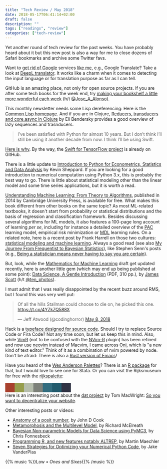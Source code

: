 ```yaml
---
title: "Tech Review / May 2018"
date: 2018-05-17T06:41:14+02:00
draft: false
description: ""
tags: ["readings", "review"]
categories: ["tech-review"]
---
```


Yet another round of tech review for the past weeks. You have probably heard about it but this new post is also a way for me to close dozens of Safari bookmarks and archive some Twitter favs.

<!--more-->

Want to [get rid of Google](https://spreadprivacy.com/how-to-remove-google/) services [like me](/post/goodbye-google/), e.g., Google Translate? Take a look at [DeepL translator](https://www.deepl.com/translator). It works like a charm when it comes to detecting the input language or for translation purpose as far as I can tell.

GitHub is an amazing place, not only for open source projects. If you are after some tech books for the week end, try [making your bookshelf a little more wonderful each week](https://github.com/TechBookHunter) (h/t [@Jose_A_Alonso](https://twitter.com/Jose_A_Alonso/status/994517457405607936)).

This monthly newsletter needs some Lisp dereferencing: Here is the [Common Lisp homepage](http://lisp-lang.org). And if you are in Clojure, [Reducers, transducers and core.async in Clojure](https://eli.thegreenplace.net/2017/reducers-transducers-and-coreasync-in-clojure/) by Eli Bendersky provides a good overview of lazy sequences and trasnducers.

> I’ve been satisfied with Python for almost 10 years. But I don’t think I’ll still be using it another decade from now. I think I’ll be using Swift.

[Here is why](https://heartbeat.fritz.ai/why-data-scientists-should-start-learning-swift-66c3643e0d0d). By the way, the [Swift for TensorFlow project](https://github.com/tensorflow/swift) is already on GitHub.

There is a little update to [Introduction to Python for Econometrics, Statistics and Data Analysis](https://www.kevinsheppard.com/Python_for_Econometrics) by Kevin Sheppard. If you are looking for a good introduction to numerical computation using Python 3.x, this is probably the best way to go. There is little about statistical modeling other than the linear model and some time series applications, but it is worth a read.

[Understanding Machine Learning: From Theory to Algorithms](http://www.cs.huji.ac.il/~shais/UnderstandingMachineLearning/), published in 2014 by Cambridge University Press, is available for free. What makes this book different from other books on the same topic? As most ML-related textbooks, it doesn't start from probability or statistical distributions and the basis of regression and classification framework. Besides discussing several algorithms for ML models, it also features a 100-page long account of learning *per se*, including for instance a detailed overview of the [PAC](https://en.wikipedia.org/wiki/Probably_approximately_correct_learning) learning model, empirical risk minimization or [MDL](https://en.wikipedia.org/wiki/Minimum_description_length) learning rules. On a related note, here is a recent post by Frank Harrell on those two cultures: [statistical modeling and machine learning](http://www.fharrell.com/post/stat-ml/). Always a good read (see also [My Journey From Frequentist to Bayesian Statistics](http://www.fharrell.com/post/journey/)), like Stephen Senn's posts (e.g., [Being a statistician means never having to say you are certain](https://errorstatistics.com/2018/01/13/s-senn-being-a-statistician-means-never-having-to-say-you-are-certain-guest-post/)).

But, look,  while the [Mathematics for Machine Learning](https://mml-book.github.io) draft get updated recently, here is another little gem (which may end up being published at some point): [Data Science, A Gentle Introduction](https://jgscott.github.io/STA371H_Spring2018/files/DataScience.pdf) (PDF, 310 pp.), by [James Scott](http://jgscott.github.io/books/) (h/t [@ten_photos](https://twitter.com/ten_photos/status/994662266971742208)).

I must admit that I was really disappointed by the recent buzz around RMS, but I found *this* was very well put:

<blockquote class="twitter-tweet" data-lang="en"><p lang="en" dir="ltr">Of all the hills Stallman could choose to die on, he picked this one.️ <a href="https://t.co/4YZkZQ588X">https://t.co/4YZkZQ588X</a></p>&mdash; Jeff Atwood (@codinghorror) <a href="https://twitter.com/codinghorror/status/993666577315778561?ref_src=twsrc%5Etfw">May 8, 2018</a></blockquote> <script async src="https://platform.twitter.com/widgets.js" charset="utf-8"></script> 

Hack is a [typeface designed for source code](https://sourcefoundry.org/hack/). Should I try to replace Source Code or Fira Code? Not any time soon, but let us keep this in mind. Also, while [VimR](http://vimr.org) (not to be confused with the [NVim-R](https://github.com/jalvesaq/Nvim-R) plugin) has been refined and now use [neovim](https://neovim.io) instead of Macvim, I came across [Oni](https://onivim.github.io/oni-docs/#/), which is "a new kind of text editor." Think of it as a combination of nvim powered by node. Don't be afraid: There is also a [Rust version of Emacs](https://github.com/Wilfred/remacs)!

Have you heard of the [Wes Anderson Palettes](https://wesandersonpalettes.tumblr.com)? There is an [R package](https://github.com/karthik/wesanderson/) for that, but I would love to see one for Stata. Or you can visit the Rijksmuseum for free with the [rijkspalette](https://vankesteren.github.io/rijkspalette/):

<div style="width:30px;height:30px;background:#A8402D;float:left"></div>
<div style="width:30px;height:30px;background:#969D4C;float:left"></div>
<div style="width:30px;height:30px;background:#B5BDAC;float:left"></div>
<div style="width:30px;height:30px;background:#7D817A;float:left"></div>
<div style="width:30px;height:30px;background:#336D7F;float:left"></div>
<div style="width:30px;height:30px;background:#235B6D;float:left"></div>
<div style="width:30px;height:30px;background:#303344;float:left"></div>
<br />

Here is an interesting post about the [dat project](https://datproject.org) by Tom MacWright: [So you want to decentralize your website](https://macwright.org/2017/07/20/decentralize-your-website.html).

Other interesting posts or videos:

- [Anatomy of a posit number](https://www.johndcook.com/blog/2018/04/11/anatomy-of-a-posit-number/), by John D Cook
- [Metamorphosis and the Multilevel Model](http://elevanth.org/blog/2017/09/07/metamorphosis-multilevel-model/), by Richard McElreath
- [Bayesian Non-parametric Models for Data Science using PyMC3](https://www.youtube.com/watch?v=-sIOMs4MSuA), by Chris Fonnesbeck
- [Programming R, and new features notably ALTREP](http://stat.ethz.ch/~maechler/U/R/eRum_2018_ProgR-ALTREP.html), by Martin Maechler
- [Seven Strategies for Optimizing your Numerical Python Code](https://speakerdeck.com/jakevdp/seven-strategies-for-optimizing-numerical-code), by Jake VanderPlas

{{% music %}}Low • *Ones and Sixes*{{% /music %}}
